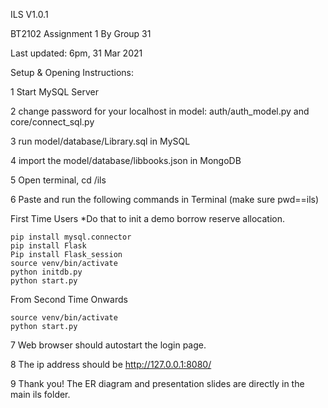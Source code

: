 ILS V1.0.1

BT2102 Assignment 1 By Group 31

Last updated: 6pm, 31 Mar 2021

Setup & Opening Instructions:

1 Start MySQL Server

2 change password for your localhost in model: auth/auth_model.py and core/connect_sql.py

3 run model/database/Library.sql in MySQL

4 import the model/database/libbooks.json in MongoDB

5 Open terminal, cd <Location>/ils

6 Paste and run the following commands in Terminal (make sure pwd==ils)

First Time Users *Do that to init a demo borrow reserve allocation.
```console
pip install mysql.connector
pip install Flask
Pip install Flask_session
source venv/bin/activate
python initdb.py 
python start.py
```

From Second Time Onwards
```console
source venv/bin/activate
python start.py
```

7 Web browser should autostart the login page.

8 The ip address should be http://127.0.0.1:8080/

9 Thank you! The ER diagram and presentation slides are directly in the main ils folder.